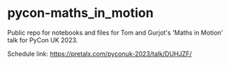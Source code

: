 # pycon-maths_in_motion

Public repo for notebooks and files for Tom and Gurjot's 'Maths in Motion' talk for PyCon UK 2023.

Schedule link: https://pretalx.com/pyconuk-2023/talk/DUHJZF/
